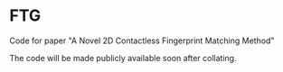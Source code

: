 # FTG
Code for paper "A Novel 2D Contactless Fingerprint Matching Method" 

The code will be made publicly available soon after collating.
